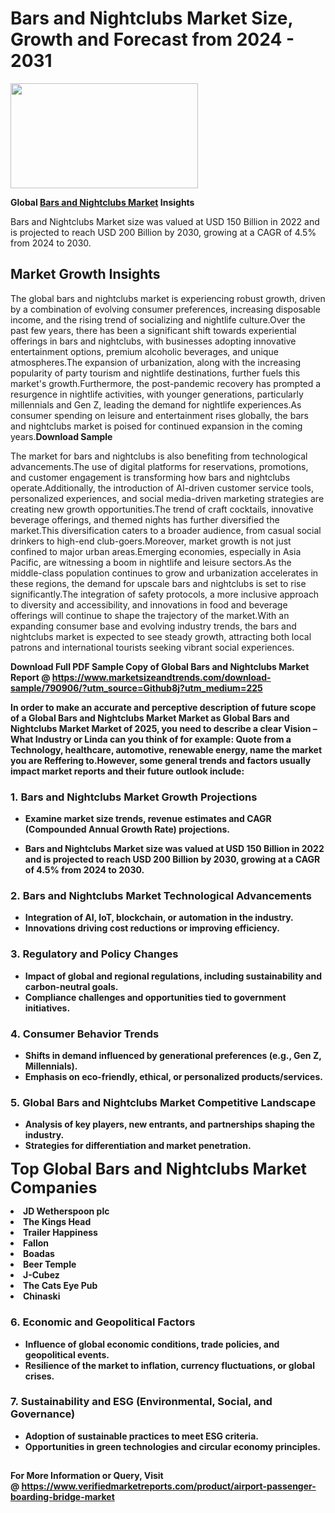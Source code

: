 <H1>Bars and Nightclubs Market Size, Growth and Forecast from 2024 - 2031</H1><img class="aligncenter size-medium wp-image-584254" src="https://thirdeyenews.in/wp-content/uploads/2024/09/Global-Market-Research-300x168.jpeg" alt="" width="300" height="168" /><p><strong>Global&nbsp;<a href="https://www.marketsizeandtrends.com/download-sample/790906/?utm_source=Github8j?utm_medium=225">Bars and Nightclubs Market</a> Insights</strong></p><p>Bars and Nightclubs Market size was valued at USD 150 Billion in 2022 and is projected to reach USD 200 Billion by 2030, growing at a CAGR of 4.5% from 2024 to 2030.</p><p><h2>Market Growth Insights</h2> <p>The global bars and nightclubs market is experiencing robust growth, driven by a combination of evolving consumer preferences, increasing disposable income, and the rising trend of socializing and nightlife culture.Over the past few years, there has been a significant shift towards experiential offerings in bars and nightclubs, with businesses adopting innovative entertainment options, premium alcoholic beverages, and unique atmospheres.The expansion of urbanization, along with the increasing popularity of party tourism and nightlife destinations, further fuels this market's growth.Furthermore, the post-pandemic recovery has prompted a resurgence in nightlife activities, with younger generations, particularly millennials and Gen Z, leading the demand for nightlife experiences.As consumer spending on leisure and entertainment rises globally, the bars and nightclubs market is poised for continued expansion in the coming years.<strong>Download Sample</strong></p> <p>The market for bars and nightclubs is also benefiting from technological advancements.The use of digital platforms for reservations, promotions, and customer engagement is transforming how bars and nightclubs operate.Additionally, the introduction of AI-driven customer service tools, personalized experiences, and social media-driven marketing strategies are creating new growth opportunities.The trend of craft cocktails, innovative beverage offerings, and themed nights has further diversified the market.This diversification caters to a broader audience, from casual social drinkers to high-end club-goers.Moreover, market growth is not just confined to major urban areas.Emerging economies, especially in Asia Pacific, are witnessing a boom in nightlife and leisure sectors.As the middle-class population continues to grow and urbanization accelerates in these regions, the demand for upscale bars and nightclubs is set to rise significantly.The integration of safety protocols, a more inclusive approach to diversity and accessibility, and innovations in food and beverage offerings will continue to shape the trajectory of the market.With an expanding consumer base and evolving industry trends, the bars and nightclubs market is expected to see steady growth, attracting both local patrons and international tourists seeking vibrant social experiences.<strong></p><p><span class=""><strong>Download Full PDF Sample Copy of Global Bars and Nightclubs Market Report</strong> @ <a href="https://www.marketsizeandtrends.com/download-sample/790906/?utm_source=Github8j?utm_medium=225" target="_blank">https://www.marketsizeandtrends.com/download-sample/790906/?utm_source=Github8j?utm_medium=225</a></span></p><p>In order to make an accurate and perceptive description of future scope of a Global&nbsp;Bars and Nightclubs Market Market as Global&nbsp;Bars and Nightclubs Market Market of 2025, you need to describe a clear Vision &ndash; What Industry or Linda can you think of for example: Quote from a Technology, healthcare, automotive, renewable energy, name the market you are Reffering to.However, some general trends and factors usually impact market reports and their future outlook include:</p><h3>1.&nbsp;<strong>Bars and Nightclubs Market Growth Projections</strong></h3><ul><li>Examine market size trends, revenue estimates and CAGR (Compounded Annual Growth Rate) projections.</li><li><p>Bars and Nightclubs Market size was valued at USD 150 Billion in 2022 and is projected to reach USD 200 Billion by 2030, growing at a CAGR of 4.5% from 2024 to 2030.</p></li></ul><h3>2.&nbsp;<strong>Bars and Nightclubs Market Technological Advancements</strong></h3><ul><li>Integration of AI, IoT, blockchain, or automation in the industry.</li><li>Innovations driving cost reductions or improving efficiency.</li></ul><h3>3.&nbsp;<strong>Regulatory and Policy Changes</strong></h3><ul><li>Impact of global and regional regulations, including sustainability and carbon-neutral goals.</li><li>Compliance challenges and opportunities tied to government initiatives.</li></ul><h3>4.&nbsp;<strong>Consumer Behavior Trends</strong></h3><ul><li>Shifts in demand influenced by generational preferences (e.g., Gen Z, Millennials).</li><li>Emphasis on eco-friendly, ethical, or personalized products/services.</li></ul><h3>5.&nbsp;<strong>Global Bars and Nightclubs Market Competitive Landscape</strong></h3><ul><li>Analysis of key players, new entrants, and partnerships shaping the industry.</li><li>Strategies for differentiation and market penetration.</li></ul><p data-pm-slice="1 1 []"><span style="color: inherit; font-family: inherit; font-size: 25px;">Top Global Bars and Nightclubs Market Companies</span></p><div class="" data-test-id=""><p><li>JD Wetherspoon plc</li><li> The Kings Head</li><li> Trailer Happiness</li><li> Fallon</li><li> Boadas</li><li> Beer Temple</li><li> J-Cubez</li><li> The Cats Eye Pub</li><li> Chinaski</li></p></div><h3>6.&nbsp;<strong>Economic and Geopolitical Factors</strong></h3><ul><li>Influence of global economic conditions, trade policies, and geopolitical events.</li><li>Resilience of the market to inflation, currency fluctuations, or global crises.</li></ul><h3>7.&nbsp;<strong>Sustainability and ESG (Environmental, Social, and Governance)</strong></h3><ul><li>Adoption of sustainable practices to meet ESG criteria.</li><li>Opportunities in green technologies and circular economy principles.</li></ul><h2><strong style="font-size: 14px;">For More Information or Query, Visit @&nbsp;</strong><a style="background-color: #ffffff; font-size: 14px;" href="https://www.marketsizeandtrends.com/report/bars-and-nightclubs-market/" target="_blank">https://www.verifiedmarketreports.com/product/airport-passenger-boarding-bridge-market</a></h2>
